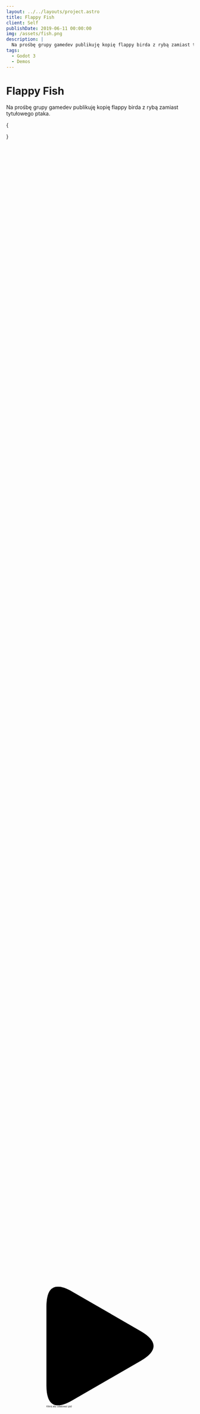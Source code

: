 ```yaml
---
layout: ../../layouts/project.astro
title: Flappy Fish
client: Self
publishDate: 2019-06-11 00:00:00
img: /assets/fish.png
description: |
  Na prośbę grupy gamedev publikuję kopię flappy birda z rybą zamiast tytułowego ptaka.
tags:
  - Godot 3
  - Demos
---
```


# Flappy Fish

Na prośbę grupy gamedev publikuję kopię flappy birda z rybą zamiast tytułowego ptaka.

{

<div class="play_iframe" data-src="https://kifner-mateusz.github.io/flappy-fish/build/Flappy%20Fish.html" data-img="/assets/fish.png" data-message="Kliknij aby załadować grę!" style="width: 720px; height: 1280px; position: absolute; bottom: 0px; left: 50%; transform: translate(-50%, 0px) scale(0.4) translate(0px, 80%); background-image: url(&quot;/assets/fish.png&quot;);">     
  <svg xmlns:svg="http://www.w3.org/2000/svg" xmlns="http://www.w3.org/2000/svg" viewBox="0 0 71.942253 79.738464" version="1.1" class="svg_triangle"><path d="m 0,66.405133 v -53.0718 Q 0,-6.6666666 17.3205,3.3333333 L 63.282,29.869233 q 17.3205,10 0,20 l -45.9615,26.5359 Q 0,86.405133 0,66.405133" class="svg_triangle_path"></path></svg>
  <span>Kliknij aby załadować grę!</span>
</div>
}
